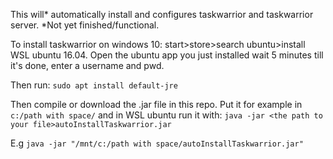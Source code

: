 This will* automatically install and configures taskwarrior and taskwarrior server. *Not yet finished/functional.

To install taskwarrior on windows 10:
start>store>search ubuntu>install WSL ubuntu 16.04.
Open the ubuntu app you just installed
wait 5 minutes till it's done, enter a username and pwd.

Then run:
`sudo apt install default-jre`

Then compile or download the .jar file in this repo.
Put it for example in `c:/path with space/` and in WSL ubuntu run it with:
`java -jar <the path to your file>autoInstallTaskwarrior.jar`

E.g
`java -jar "/mnt/c:/path with space/autoInstallTaskwarrior.jar"`
